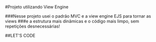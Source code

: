 #Projeto utilizando View Engine 

###Nesse projeto usei o padrão MVC e a view engine EJS para tornar as views 
###e a estrutura mais dinâmicas e o código mais limpo, sem repetições desnecessárias!
 

##LET'S CODE 